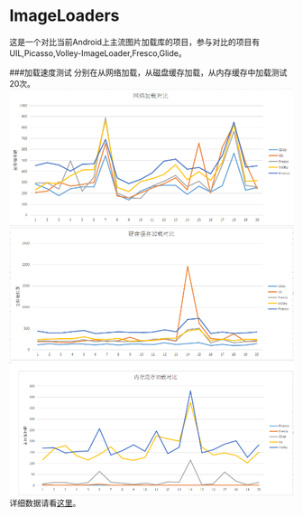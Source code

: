 # ImageLoaders
这是一个对比当前Android上主流图片加载库的项目，参与对比的项目有UIL,Picasso,Volley-ImageLoader,Fresco,Glide。

###加载速度测试
分别在从网络加载，从磁盘缓存加载，从内存缓存中加载测试20次。
![](data/network_chart.PNG)
![](data/disk_chart.PNG)
![](data/memory_chart.PNG)
详细数据请看[这里](https://github.com/Alluretears/ImageLoaders/blob/master/data/imageloaders.xlsx)。
